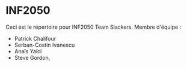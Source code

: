 # INF2050
Ceci est le répertoire pour INF2050 Team Slackers.
Membre d'équipe : 
- Patrick Chalifour
- Serban-Costin Ivanescu
- Anaïs Yaïci
- Steve Gordon,
